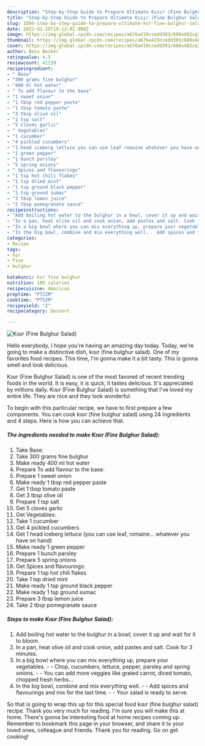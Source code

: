```yaml
---
description: "Step-by-Step Guide to Prepare Ultimate Kısır (Fine Bulghur Salad)"
title: "Step-by-Step Guide to Prepare Ultimate Kısır (Fine Bulghur Salad)"
slug: 1890-step-by-step-guide-to-prepare-ultimate-ksr-fine-bulghur-salad
date: 2022-01-26T18:13:02.809Z
image: https://img-global.cpcdn.com/recipes/a676a419ccedd303/680x482cq70/kisir-fine-bulghur-salad-recipe-main-photo.jpg
thumbnail: https://img-global.cpcdn.com/recipes/a676a419ccedd303/680x482cq70/kisir-fine-bulghur-salad-recipe-main-photo.jpg
cover: https://img-global.cpcdn.com/recipes/a676a419ccedd303/680x482cq70/kisir-fine-bulghur-salad-recipe-main-photo.jpg
author: Bess Becker
ratingvalue: 4.5
reviewcount: 41139
recipeingredient:
- " Base"
- "300 grams fine bulghur"
- "400 ml hot water"
- " To add flavour to the base"
- "1 sweet onion"
- "1 tbsp red pepper paste"
- "1 tbsp tomato paste"
- "3 tbsp olive oil"
- "1 tsp salt"
- "5 cloves garlic"
- " Vegetables"
- "1 cucumber"
- "4 pickled cucumbers"
- "1 head iceberg lettuce you can use leaf romaine whatever you have on hand"
- "1 green pepper"
- "1 bunch parsley"
- "5 spring onions"
- " Spices and flavourings"
- "1 tsp hot chili flakes"
- "1 tsp dried mint"
- "1 tsp ground black pepper"
- "1 tsp ground sumac"
- "3 tbsp lemon juice"
- "2 tbsp pomegranate sauce"
recipeinstructions:
- "Add boiling hot water to the bulghur in a bowl, cover it up and wait for it to bloom."
- "In a pan, heat olive oil and cook onion, add pastes and salt. Cook for 3 minutes."
- "In a big bowl where you can mix everything up, prepare your vegetables.   Chop, cucumbers, lettuce, pepper, parsley and spring onions.  You can add more veggies like grated carrot, diced tomato, chopped fresh herbs…"
- "In the big bowl, combine and mix everything well.   Add spices and flavourings and mix for the last time.  Your salad is ready to serve."
categories:
- Recipe
tags:
- ksr
- fine
- bulghur

katakunci: ksr fine bulghur 
nutrition: 189 calories
recipecuisine: American
preptime: "PT22M"
cooktime: "PT52M"
recipeyield: "2"
recipecategory: Dessert

---
```



![Kısır (Fine Bulghur Salad)](https://img-global.cpcdn.com/recipes/a676a419ccedd303/680x482cq70/kisir-fine-bulghur-salad-recipe-main-photo.jpg)

Hello everybody, I hope you're having an amazing day today. Today, we're going to make a distinctive dish, kısır (fine bulghur salad). One of my favorites food recipes. This time, I'm gonna make it a bit tasty. This is gonna smell and look delicious.



Kısır (Fine Bulghur Salad) is one of the most favored of recent trending foods in the world. It is easy, it is quick, it tastes delicious. It's appreciated by millions daily. Kısır (Fine Bulghur Salad) is something that I've loved my entire life. They are nice and they look wonderful.


To begin with this particular recipe, we have to first prepare a few components. You can cook kısır (fine bulghur salad) using 24 ingredients and 4 steps. Here is how you can achieve that.

<!--inarticleads1-->

##### The ingredients needed to make Kısır (Fine Bulghur Salad):

1. Take  Base:
1. Take 300 grams fine bulghur
1. Make ready 400 ml hot water
1. Prepare  To add flavour to the base:
1. Prepare 1 sweet onion
1. Make ready 1 tbsp red pepper paste
1. Get 1 tbsp tomato paste
1. Get 3 tbsp olive oil
1. Prepare 1 tsp salt
1. Get 5 cloves garlic
1. Get  Vegetables:
1. Take 1 cucumber
1. Get 4 pickled cucumbers
1. Get 1 head iceberg lettuce (you can use leaf, romaine… whatever you have on hand)
1. Make ready 1 green pepper
1. Prepare 1 bunch parsley
1. Prepare 5 spring onions
1. Get  Spices and flavourings:
1. Prepare 1 tsp hot chili flakes
1. Take 1 tsp dried mint
1. Make ready 1 tsp ground black pepper
1. Make ready 1 tsp ground sumac
1. Prepare 3 tbsp lemon juice
1. Take 2 tbsp pomegranate sauce




<!--inarticleads2-->

##### Steps to make Kısır (Fine Bulghur Salad):

1. Add boiling hot water to the bulghur in a bowl, cover it up and wait for it to bloom.
1. In a pan, heat olive oil and cook onion, add pastes and salt. Cook for 3 minutes.
1. In a big bowl where you can mix everything up, prepare your vegetables.  -  - Chop, cucumbers, lettuce, pepper, parsley and spring onions. -  - You can add more veggies like grated carrot, diced tomato, chopped fresh herbs…
1. In the big bowl, combine and mix everything well.  -  - Add spices and flavourings and mix for the last time. -  - Your salad is ready to serve.




So that is going to wrap this up for this special food kısır (fine bulghur salad) recipe. Thank you very much for reading. I'm sure you will make this at home. There's gonna be interesting food at home recipes coming up. Remember to bookmark this page in your browser, and share it to your loved ones, colleague and friends. Thank you for reading. Go on get cooking!
